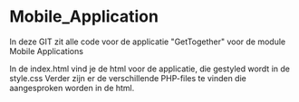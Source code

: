 Mobile_Application
==================

In deze GIT zit alle code voor de applicatie "GetTogether" voor de module Mobile Applications

In de index.html vind je de html voor de applicatie, die gestyled wordt in de style.css
Verder zijn er de verschillende PHP-files te vinden die aangesproken worden in de html.

